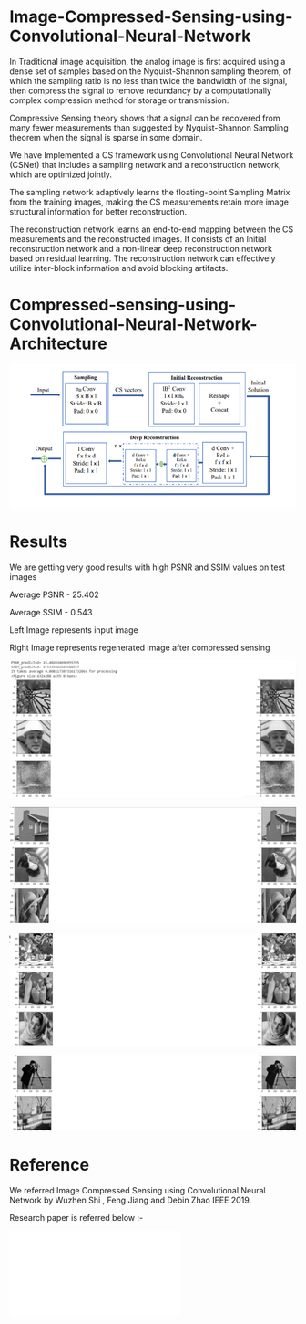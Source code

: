# Image-Compressed-Sensing-using-Convolutional-Neural-Network
In Traditional image acquisition, the analog image is first acquired using a dense
set of samples based on the Nyquist-Shannon sampling theorem, of which the
sampling ratio is no less than twice the bandwidth of the signal, then compress the
signal to remove redundancy by a computationally complex compression method
for storage or transmission.

Compressive Sensing theory shows that a signal can be recovered from many
fewer measurements than suggested by Nyquist-Shannon Sampling theorem when
the signal is sparse in some domain.

We have Implemented a CS framework using Convolutional Neural Network
(CSNet) that includes a sampling network and a reconstruction network, which are
optimized jointly.

The sampling network adaptively learns the floating-point Sampling Matrix
from the training images, making the CS measurements retain more image
structural information for better reconstruction.

The reconstruction network learns an end-to-end mapping between the CS
measurements and the reconstructed images. It consists of an Initial
reconstruction network and a non-linear deep reconstruction network based
on residual learning. The reconstruction network can effectively utilize inter-block
information and avoid blocking artifacts.

# Compressed-sensing-using-Convolutional-Neural-Network-Architecture
![Compressed-sensing-using-Convolutional-Neural-Network-Architecture](/Static/CS%20Net%20Framework.PNG)

# Results
We are getting very good results with high PSNR and SSIM values on test images

Average PSNR - 25.402

Average SSIM - 0.543

Left Image represents input image

Right Image represents regenerated image after compressed sensing

![Results](/Static/predicted45000.PNG)

![Results](/Static/Capture2.PNG)

![Results](/Static/Capture3.PNG)

![Results](/Static/Capture4.PNG)

# Reference
We referred Image Compressed Sensing using Convolutional Neural Network by Wuzhen Shi , Feng Jiang and Debin Zhao IEEE 2019.

Research paper is referred below :-

![Reference](/Static/Image%20Compressed%20Sensing%20Using%20Convolutional%20Neural%20Network%20(2).pdf)
